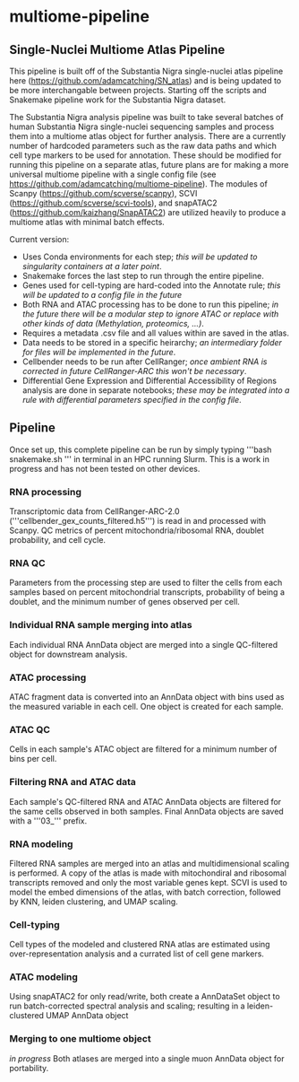 # multiome-pipeline

## Single-Nuclei Multiome Atlas Pipeline

This pipeline is built off of the Substantia Nigra single-nuclei atlas pipeline here (https://github.com/adamcatching/SN_atlas) and is being updated to be more interchangable between projects. Starting off the scripts and Snakemake pipeline work for the Substantia Nigra dataset.

The Substantia Nigra analysis pipeline was built to take several batches of human Substantia Nigra single-nuclei sequencing samples and process them into a multiome atlas object for further analysis. There are a currently number of hardcoded parameters such as the raw data paths and which cell type markers to be used for annotation. These should be modified for running this pipeline on a separate atlas, future plans are for making a more universal multiome pipeline with a single config file (see https://github.com/adamcatching/multiome-pipeline). The modules of Scanpy (https://github.com/scverse/scanpy), SCVI (https://github.com/scverse/scvi-tools), and snapATAC2 (https://github.com/kaizhang/SnapATAC2) are utilized heavily to produce a multiome atlas with minimal batch effects.

Current version:
- Uses Conda environments for each step; _this will be updated to singularity containers at a later point_.
- Snakemake forces the last step to run through the entire pipeline.
- Genes used for cell-typing are hard-coded into the Annotate rule; _this will be updated to a config file in the future_
- Both RNA and ATAC processing has to be done to run this pipeline; _in the future there will be a modular step to ignore ATAC or replace with other kinds of data (Methylation, proteomics, ...)_.
- Requires a metadata .csv file and all values within are saved in the atlas.
- Data needs to be stored in a specific heirarchy; _an intermediary folder for files will be implemented in the future_.
- Cellbender needs to be run after CellRanger; _once ambient RNA is corrected in future CellRanger-ARC this won't be necessary_.
- Differential Gene Expression and Differential Accessibility of Regions analysis are done in separate notebooks; _these may be integrated into a rule with differential parameters specified in the config file_.

## Pipeline

Once set up, this complete pipeline can be run by simply typing '''bash snakemake.sh ''' in terminal in an HPC running Slurm. This is a work in progress and has not been tested on other devices. 

### RNA processing

Transcriptomic data from CellRanger-ARC-2.0 ('''cellbender_gex_counts_filtered.h5''') is read in and processed with Scanpy. QC metrics of percent mitochondria/ribosomal RNA, doublet probability, and cell cycle.

### RNA QC

Parameters from the processing step are used to filter the cells from each samples based on percent mitochondrial transcripts, probability of being a doublet, and the minimum number of genes observed per cell.

### Individual RNA sample merging into atlas

Each individual RNA AnnData object are merged into a single QC-filtered object for downstream analysis.

### ATAC processing

ATAC fragment data is converted into an AnnData object with bins used as the measured variable in each cell. One object is created for each sample.

### ATAC QC

Cells in each sample's ATAC object are filtered for a minimum number of bins per cell. 

### Filtering RNA and ATAC data 

Each sample's QC-filtered RNA and ATAC AnnData objects are filtered for the same cells observed in both samples. Final AnnData objects are saved with a '''03_''' prefix.

### RNA modeling

Filtered RNA samples are merged into an atlas and multidimensional scaling is performed. A copy of the atlas is made with mitochondiral and ribosomal transcripts removed and only the most variable genes kept. SCVI is used to model the embed dimensions of the atlas, with batch correction, followed by KNN, leiden clustering, and UMAP scaling.

### Cell-typing

Cell types of the modeled and clustered RNA atlas are estimated using over-representation analysis and a currated list of cell gene markers.

### ATAC modeling

Using snapATAC2 for only read/write, both create a AnnDataSet object to run batch-corrected spectral analysis and scaling; resulting in a leiden-clustered UMAP AnnData object

### Merging to one multiome object
_in progress_
Both atlases are merged into a single muon AnnData object for portability.
